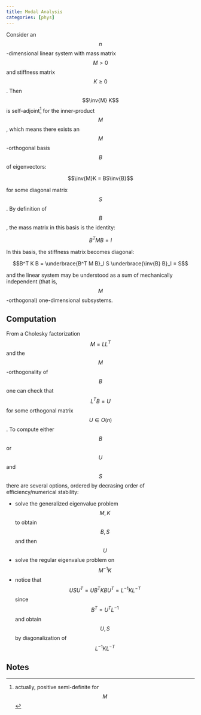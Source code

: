 ```yaml
---
title: Modal Analysis
categories: [phys]
---
```


Consider an $$n$$-dimensional linear system with mass matrix $$M > 0$$ and
stiffness matrix $$K \geq 0$$. Then $$\inv{M} K$$ is self-adjoint[^1] for the
inner-product $$M$$, which means there exists an $$M$$-orthogonal basis $$B$$ of
eigenvectors:

$$\inv{M}K = BS\inv{B}$$

for some diagonal matrix $$S$$. By definition of $$B$$, the mass matrix in this
basis is the identity:

$$B^T M B = I$$

In this basis, the stiffness matrix becomes diagonal:

$$B^T K B = \underbrace{B^T M B}_I S \underbrace{\inv{B} B}_I = S$$

and the linear system may be understood as a sum of mechanically independent
(that is, $$M$$-orthogonal) one-dimensional subsystems. 

## Computation 

From a Cholesky factorization $$M = LL^T$$ and the $$M$$-orthogonality of $$B$$
one can check that $$L^TB = U$$ for some orthogonal matrix $$U \in O(n)$$. To
compute either $$B$$ or $$U$$ and $$S$$ there are several options, ordered by
decrasing order of efficiency/numerical stability:

- solve the generalized eigenvalue problem $$M, K$$ to obtain $$B, S$$ and then $$U$$
- solve the regular eigenvalue problem on $$M^{-1}K$$
- notice that $$USU^T = UB^TKBU^T = L^{-1} K L^{-T}$$ since $$B^T = U^TL^{-1}$$
  and obtain $$U, S$$ by diagonalization of $$L^{-1} K L^{-T}$$

## Notes

[^1]: actually, positive semi-definite for $$M$$
